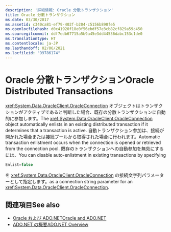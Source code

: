 ```yaml
---
description: '詳細情報: Oracle 分散トランザクション'
title: Oracle 分散トランザクション
ms.date: 03/30/2017
ms.assetid: c340ca81-ef79-402f-b204-c5156b890fe5
ms.openlocfilehash: d0c41920f18e0f56ebdf57e3cb82cf829a59c450
ms.sourcegitcommit: ddf7edb67715a5b9a45e3dd44536dabc153c1de0
ms.translationtype: HT
ms.contentlocale: ja-JP
ms.lasthandoff: 02/06/2021
ms.locfileid: "99786174"
---
```

# <a name="oracle-distributed-transactions"></a><span data-ttu-id="e212b-103">Oracle 分散トランザクション</span><span class="sxs-lookup"><span data-stu-id="e212b-103">Oracle Distributed Transactions</span></span>

<span data-ttu-id="e212b-104"><xref:System.Data.OracleClient.OracleConnection> オブジェクトはトランザクションがアクティブであると判断した場合、既存の分散トランザクションに自動的に参加します。</span><span class="sxs-lookup"><span data-stu-id="e212b-104">The <xref:System.Data.OracleClient.OracleConnection> object automatically enlists in an existing distributed transaction if it determines that a transaction is active.</span></span> <span data-ttu-id="e212b-105">自動トランザクション参加は、接続が開かれた場合または接続プールから取得された場合に行われます。</span><span class="sxs-lookup"><span data-stu-id="e212b-105">Automatic transaction enlistment occurs when the connection is opened or retrieved from the connection pool.</span></span> <span data-ttu-id="e212b-106">既存のトランザクションへの自動参加を無効にするには、</span><span class="sxs-lookup"><span data-stu-id="e212b-106">You can disable auto-enlistment in existing transactions by specifying</span></span>  
  
```csharp  
Enlist=false  
```  
  
 <span data-ttu-id="e212b-107">を <xref:System.Data.OracleClient.OracleConnection> の接続文字列パラメーターとして指定します。</span><span class="sxs-lookup"><span data-stu-id="e212b-107">as a connection string parameter for an <xref:System.Data.OracleClient.OracleConnection>.</span></span>  
  
## <a name="see-also"></a><span data-ttu-id="e212b-108">関連項目</span><span class="sxs-lookup"><span data-stu-id="e212b-108">See also</span></span>

- [<span data-ttu-id="e212b-109">Oracle および ADO.NET</span><span class="sxs-lookup"><span data-stu-id="e212b-109">Oracle and ADO.NET</span></span>](oracle-and-adonet.md)
- [<span data-ttu-id="e212b-110">ADO.NET の概要</span><span class="sxs-lookup"><span data-stu-id="e212b-110">ADO.NET Overview</span></span>](ado-net-overview.md)
